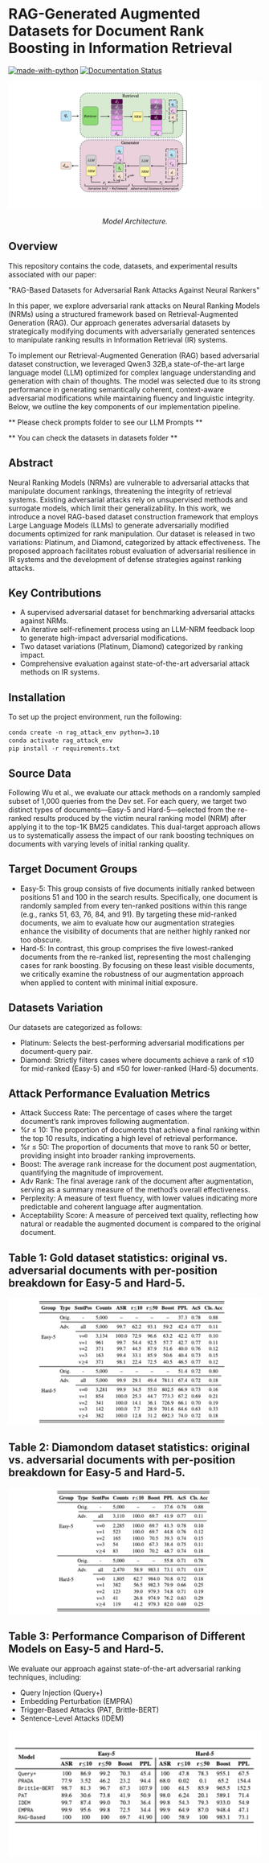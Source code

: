 # RAG-Generated Augmented Datasets for Document Rank Boosting in Information Retrieval

[![made-with-python](https://img.shields.io/badge/Made%20with-Python-1f425f.svg)](https://www.python.org/) [![Documentation Status](https://readthedocs.org/projects/ansicolortags/badge/?version=latest)](http://ansicolortags.readthedocs.io/?badge=latest)

![](images/Slide1.png)
<p align="center"><em>Model Architecture.</em></p>

## Overview

This repository contains the code, datasets, and experimental results associated with our paper:

"RAG-Based Datasets for Adversarial Rank Attacks Against Neural Rankers"

In this paper, we explore adversarial rank attacks on Neural Ranking Models (NRMs) using a structured framework based on Retrieval-Augmented Generation (RAG). Our approach generates adversarial datasets by strategically modifying documents with adversarially generated sentences to manipulate ranking results in Information Retrieval (IR) systems.

To implement our Retrieval-Augmented Generation (RAG) based adversarial dataset construction, we leveraged Qwen3 32B,a state-of-the-art large language model (LLM) optimized for complex language understanding and generation with chain of thoughts. The model was selected due to its strong performance in generating semantically coherent, context-aware adversarial modifications while maintaining fluency and linguistic integrity. Below, we outline the key components of our implementation pipeline.

** Please check prompts folder to see our LLM Prompts **

** You can check the datasets in datasets folder **

## Abstract

Neural Ranking Models (NRMs) are vulnerable to adversarial attacks that manipulate document rankings, threatening the integrity of retrieval systems. Existing adversarial attacks rely on unsupervised methods and surrogate models, which limit their generalizability. In this work, we introduce a novel RAG-based dataset construction framework that employs Large Language Models (LLMs) to generate adversarially modified documents optimized for rank manipulation. Our dataset is released in two variations: Platinum, and Diamond, categorized by attack effectiveness. The proposed approach facilitates robust evaluation of adversarial resilience in IR systems and the development of defense strategies against ranking attacks.

## Key Contributions

- A supervised adversarial dataset for benchmarking adversarial attacks against NRMs.
- An iterative self-refinement process using an LLM-NRM feedback loop to generate high-impact adversarial modifications.
- Two dataset variations (Platinum, Diamond) categorized by ranking impact.
- Comprehensive evaluation against state-of-the-art adversarial attack methods on IR systems.

## Installation
To set up the project environment, run the following:

```
conda create -n rag_attack_env python=3.10
conda activate rag_attack_env
pip install -r requirements.txt
```

## Source Data
Following Wu et al., we evaluate our attack methods on a randomly sampled subset of 1,000 queries from the Dev set. For each query, we target two distinct types of documents—Easy-5 and Hard-5—selected from the re-ranked results produced by the victim neural ranking model (NRM) after applying it to the top-1K BM25 candidates. This dual-target approach allows us to systematically assess the impact of our rank boosting techniques on documents with varying levels of initial ranking quality.

## Target Document Groups
- Easy-5: This group consists of five documents initially ranked between positions 51 and 100 in the search results. Specifically, one document is randomly sampled from every ten-ranked positions within this range (e.g., ranks 51, 63, 76, 84, and 91). By targeting these mid-ranked documents, we aim to evaluate how our augmentation strategies enhance the visibility of documents that are neither highly ranked nor too obscure.
- Hard-5: In contrast, this group comprises the five lowest-ranked documents from the re-ranked list, representing the most challenging cases for rank boosting. By focusing on these least visible documents, we critically examine the robustness of our augmentation approach when applied to content with minimal initial exposure.

## Datasets Variation
Our datasets are categorized as follows:
- Platinum: Selects the best-performing adversarial modifications per document-query pair.
- Diamond: Strictly filters cases where documents achieve a rank of ≤10 for mid-ranked (Easy-5) and ≤50 for lower-ranked (Hard-5) documents.


## Attack Performance Evaluation Metrics
- Attack Success Rate: The percentage of cases where the target document’s rank improves following augmentation.
- %r ≤ 10: The proportion of documents that achieve a final ranking within the top 10 results, indicating a high level of retrieval performance.
- %r ≤ 50: The proportion of documents that move to rank 50 or better, providing insight into broader ranking improvements.
- Boost: The average rank increase for the document post augmentation, quantifying the magnitude of improvement.
- Adv Rank: The final average rank of the document after augmentation, serving as a summary measure of the method’s overall effectiveness.
- Perplexity: A measure of text fluency, with lower values indicating more predictable and coherent language after augmentation.
- Acceptability Score: A measure of perceived text quality, reflecting how natural or readable the augmented document is compared to the original document.

## Table 1: Gold dataset statistics: original vs. adversarial documents with per-position breakdown for Easy-5 and Hard-5.

![](images/Slide2.png)
<p align="center"><em></em></p>

## Table 2: Diamondom dataset statistics: original vs. adversarial documents with per-position breakdown for Easy-5 and Hard-5.

![](images/Slide3.png)
<p align="center"><em></em></p>



## Table 3: Performance Comparison of Different Models on Easy-5 and Hard-5.
We evaluate our approach against state-of-the-art adversarial ranking techniques, including:
- Query Injection (Query+)
- Embedding Perturbation (EMPRA)
- Trigger-Based Attacks (PAT, Brittle-BERT)
- Sentence-Level Attacks (IDEM)

![](images/Slide4.png)
<p align="center"><em></em></p>





